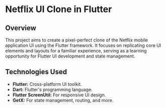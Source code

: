# Netflix UI Clone in Flutter

## Overview

This project aims to create a pixel-perfect clone of the Netflix mobile application UI using the Flutter framework. It focuses on replicating core UI elements and layouts for a familiar experience, serving as a learning opportunity for Flutter UI development and state management.

## Technologies Used

* **Flutter:** Cross-platform UI toolkit.
* **Dart:** Flutter's programming language.
* **Flutter ScreenUtil:** For responsive UI design.
* **GetX:** For state management, routing, and more.
